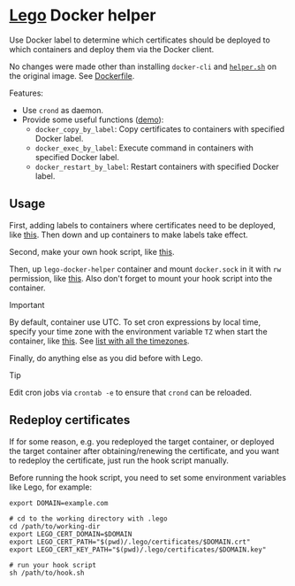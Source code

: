 # [Lego](https://github.com/go-acme/lego) Docker helper

Use Docker label to determine which certificates should be deployed to which containers and deploy them via the Docker client.

No changes were made other than installing `docker-cli` and [`helper.sh`](https://github.com/rea1shane/lego-docker-helper/blob/main/helper.sh) on the original image. See [Dockerfile](https://github.com/rea1shane/lego-docker-helper/blob/main/Dockerfile).

Features:

- Use `crond` as daemon.
- Provide some useful functions ([demo](https://github.com/rea1shane/lego-docker-helper/tree/main/demo)):
  - `docker_copy_by_label`: Copy certificates to containers with specified Docker label.
  - `docker_exec_by_label`: Execute command in containers with specified Docker label.
  - `docker_restart_by_label`: Restart containers with specified Docker label.

## Usage

First, adding labels to containers where certificates need to be deployed, like [this](https://github.com/rea1shane/lego-docker-helper/blob/main/demo/docker-compose.yaml#L14). Then down and up containers to make labels take effect.

Second, make your own hook script, like [this](https://github.com/rea1shane/lego-docker-helper/blob/main/hook.sh.example).

Then, up `lego-docker-helper` container and mount `docker.sock` in it with `rw` permission, like [this](https://github.com/rea1shane/lego-docker-helper/blob/main/demo/docker-compose.yaml#L8). Also don't forget to mount your hook script into the container.

> [!IMPORTANT]
>
> By default, container use UTC. To set cron expressions by local time, specify your time zone with the environment variable `TZ` when start the container, like [this](https://github.com/rea1shane/lego-docker-helper/blob/main/demo/docker-compose.yaml#L6). See [list with all the timezones](https://en.wikipedia.org/wiki/List_of_tz_database_time_zones#List).

Finally, do anything else as you did before with Lego.

> [!TIP]
>
> Edit cron jobs via `crontab -e` to ensure that `crond` can be reloaded.

## Redeploy certificates

If for some reason, e.g. you redeployed the target container, or deployed the target container after obtaining/renewing the certificate, and you want to redeploy the certificate, just run the hook script manually.

Before running the hook script, you need to set some environment variables like Lego, for example:

```shell
export DOMAIN=example.com

# cd to the working directory with .lego
cd /path/to/working-dir
export LEGO_CERT_DOMAIN=$DOMAIN
export LEGO_CERT_PATH="$(pwd)/.lego/certificates/$DOMAIN.crt"
export LEGO_CERT_KEY_PATH="$(pwd)/.lego/certificates/$DOMAIN.key"

# run your hook script
sh /path/to/hook.sh
```
